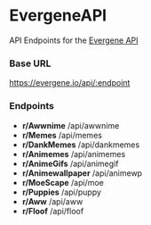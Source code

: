 # EvergeneAPI
API Endpoints for the [Evergene API](https://evergene.io/api)

### Base URL
https://evergene.io/api/:endpoint

### Endpoints
- **r/Awwnime**
/api/awwnime
- **r/Memes**
/api/memes
- **r/DankMemes**
/api/dankmemes
- **r/Animemes**
/api/animemes
- **r/AnimeGifs**
/api/animegif
- **r/Animewallpaper**
/api/animewp
- **r/MoeScape**
/api/moe
- **r/Puppies**
/api/puppy
- **r/Aww**
/api/aww
- **r/Floof**
/api/floof
